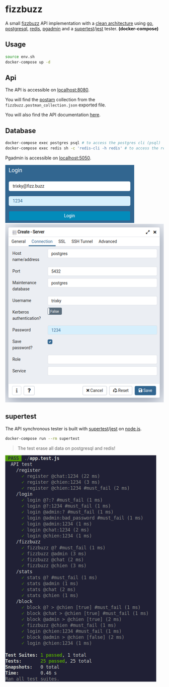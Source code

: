 # fizzbuzz

A small [fizzbuzz](https://en.wikipedia.org/wiki/Fizz_buzz) API implementation with a [clean architecture](https://medium.com/perry-street-software-engineering/clean-api-architecture-2b57074084d5) using [go](https://golang.org/), [postgresql](https://www.postgresql.org/), [redis](https://redis.io/), [pgadmin](https://www.pgadmin.org/) and a [supertest](https://www.npmjs.com/package/supertest)/[jest](https://jestjs.io/) tester. **(docker-compose)**

## Usage

```bash
source env.sh
docker-compose up -d
```

## Api

The API is accessible on [localhost:8080](http://localhost:8080/).

You will find the [postam](https://www.postman.com/) collection from the `fizzbuzz.postman_collection.json` exported file.

You will also find the API documentation [here](https://github.com/trixky/fizzbuzz/blob/main/server/README.md).

## Database

```bash
docker-compose exec postgres psql # to access the postgres cli (psql)
docker-compose exec redis sh -c 'redis-cli -h redis' # to access the redis cli
```

Pgadmin is accessible on [localhost:5050](http://localhost:5050/).

![screenshot](https://raw.githubusercontent.com/trixky/fizzbuzz/main/demo/pgadmin_login.png)
![screenshot](https://raw.githubusercontent.com/trixky/fizzbuzz/main/demo/pgadmin_connection.png)

## supertest

The API synchronous tester is built with [supertest](https://www.npmjs.com/package/supertest)/[jest](https://jestjs.io/) on [node.js](https://nodejs.org/).

```bash
docker-compose run --rm supertest
```

> The test erase all data on postgresql and redis!

![screenshot](https://raw.githubusercontent.com/trixky/fizzbuzz/main/demo/test.png)
